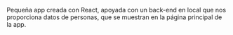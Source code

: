 Pequeña app creada con React, apoyada con un back-end en local que nos proporciona datos de personas, que se muestran en la página principal de la app.
